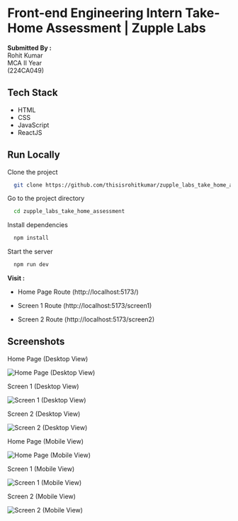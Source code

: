 
# Front-end Engineering Intern Take-Home Assessment | Zupple Labs

**Submitted By :** <br/> 
Rohit Kumar <br/>
MCA II Year <br/>
(224CA049)


## Tech Stack

- HTML <br/>
- CSS <br/>
- JavaScript <br/>
- ReactJS


## Run Locally

Clone the project

```bash
  git clone https://github.com/thisisrohitkumar/zupple_labs_take_home_assessment
```

Go to the project directory

```bash
  cd zupple_labs_take_home_assessment
```

Install dependencies

```bash
  npm install
```

Start the server

```bash
  npm run dev
```

**Visit :**
- Home Page Route (http://localhost:5173/)

- Screen 1 Route (http://localhost:5173/screen1)

- Screen 2 Route (http://localhost:5173/screen2)


## Screenshots
Home Page (Desktop View)

![Home Page (Desktop View)](https://i.ibb.co/NnYQSzG/home-desktop.png)

Screen 1 (Desktop View)

![Screen 1 (Desktop View)](https://i.ibb.co/tD70yfm/screen1-desktop.png)

Screen 2 (Desktop View)

![Screen 2 (Desktop View)](https://i.ibb.co/zrQQNxR/screen2-desktop.png)

Home Page (Mobile View)

![Home Page (Mobile View)](https://i.ibb.co/wLKYbvG/home-mobile.png)

Screen 1 (Mobile View)

![Screen 1 (Mobile View)](https://i.ibb.co/51npDZN/screen1-mobile.png)

Screen 2 (Mobile View)

![Screen 2 (Mobile View)](https://i.ibb.co/hx5wyVr/screen2-mobile.png)
